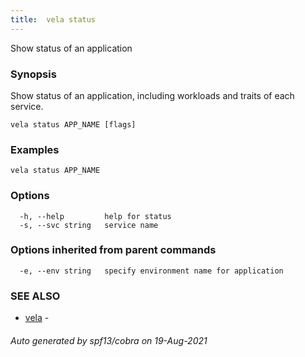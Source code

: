 ```yaml
---
title:  vela status
---
```


Show status of an application

### Synopsis

Show status of an application, including workloads and traits of each service.

```
vela status APP_NAME [flags]
```

### Examples

```
vela status APP_NAME
```

### Options

```
  -h, --help         help for status
  -s, --svc string   service name
```

### Options inherited from parent commands

```
  -e, --env string   specify environment name for application
```

### SEE ALSO

* [vela](vela)	 - 

###### Auto generated by spf13/cobra on 19-Aug-2021
